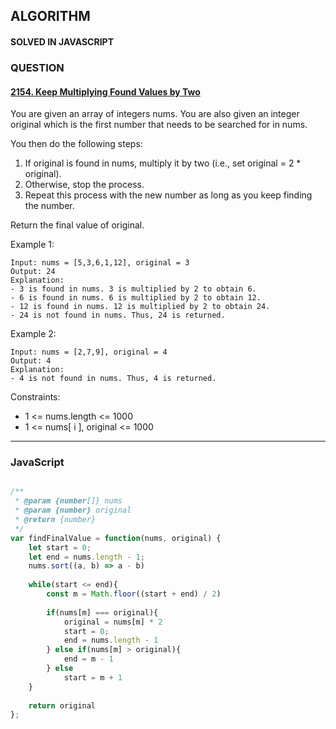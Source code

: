 ## ALGORITHM

#### SOLVED IN JAVASCRIPT
### QUESTION

#### [2154. Keep Multiplying Found Values by Two](https://leetcode.com/problems/keep-multiplying-found-values-by-two/)

You are given an array of integers nums. You are also given an integer original which is the first number that needs to be searched for in nums.

You then do the following steps:

1. If original is found in nums, multiply it by two (i.e., set original = 2 * original).
2. Otherwise, stop the process.
3. Repeat this process with the new number as long as you keep finding the number.

Return the final value of original.

Example 1:

```
Input: nums = [5,3,6,1,12], original = 3
Output: 24
Explanation: 
- 3 is found in nums. 3 is multiplied by 2 to obtain 6.
- 6 is found in nums. 6 is multiplied by 2 to obtain 12.
- 12 is found in nums. 12 is multiplied by 2 to obtain 24.
- 24 is not found in nums. Thus, 24 is returned.
```

Example 2:

```
Input: nums = [2,7,9], original = 4
Output: 4
Explanation:
- 4 is not found in nums. Thus, 4 is returned.
```

Constraints:

* 1 <= nums.length <= 1000
* 1 <= nums[ i ], original <= 1000

-----

### JavaScript

```js

/**
 * @param {number[]} nums
 * @param {number} original
 * @return {number}
 */
var findFinalValue = function(nums, original) {
    let start = 0;
    let end = nums.length - 1;
    nums.sort((a, b) => a - b)
    
    while(start <= end){
        const m = Math.floor((start + end) / 2)
        
        if(nums[m] === original){
            original = nums[m] * 2
            start = 0;
            end = nums.length - 1
        } else if(nums[m] > original){
            end = m - 1
        } else 
            start = m + 1
    }
    
    return original
};

```
